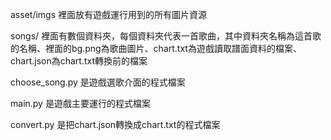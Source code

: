 asset/imgs 裡面放有遊戲運行用到的所有圖片資源

songs/ 裡面有數個資料夾，每個資料夾代表一首歌曲，其中資料夾名稱為這首歌的名稱、裡面的bg.png為歌曲圖片、chart.txt為遊戲讀取譜面資料的檔案、chart.json為chart.txt轉換前的檔案

choose_song.py 是遊戲選歌介面的程式檔案

main.py 是遊戲主要運行的程式檔案

convert.py 是把chart.json轉換成chart.txt的程式檔案
